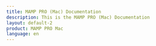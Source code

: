 ```yaml
---
title: MAMP PRO (Mac) Documentation
description: This is the MAMP PRO (Mac) Documentation
layout: default-2
product: MAMP PRO Mac
language: en
---
```




